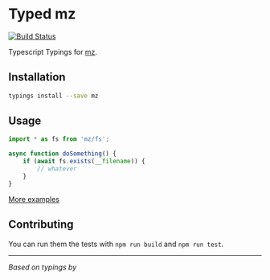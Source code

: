 # Typed mz
[![Build Status](https://travis-ci.org/types/npm-mz.svg?branch=master)](https://travis-ci.org/types/npm-mz)

Typescript Typings for [mz](https://www.npmjs.com/package/mz).

## Installation
```sh
typings install --save mz
```

## Usage

```ts
import * as fs from 'mz/fs';

async function doSomething() {
    if (await fs.exists(__filename)) {
        // whatever
    }
}
```

[More examples](./test)


## Contributing
You can run them the tests with `npm run build` and `npm run test`.

--------------------------------

_Based on typings by [](https://github.com/)_
